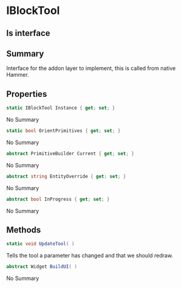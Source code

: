 # IBlockTool

## Is interface

## Summary

Interface for the addon layer to implement, this is called from native Hammer.
## Properties

```c#
static IBlockTool Instance { get; set; } 
```
No Summary
```c#
static bool OrientPrimitives { get; set; } 
```
No Summary
```c#
abstract PrimitiveBuilder Current { get; set; } 
```
No Summary
```c#
abstract string EntityOverride { get; set; } 
```
No Summary
```c#
abstract bool InProgress { get; set; } 
```
No Summary
## Methods

```c#
static void UpdateTool( ) 
```
Tells the tool a parameter has changed and that we should redraw.
```c#
abstract Widget BuildUI( ) 
```
No Summary
